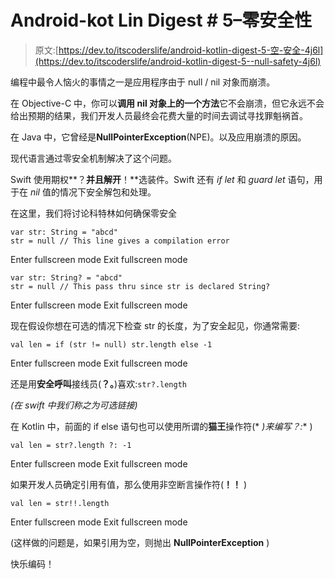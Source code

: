 # Android-kot Lin Digest # 5–零安全性

> 原文:[https://dev.to/itscoderslife/android-kotlin-digest-5-空-安全-4j6l](https://dev.to/itscoderslife/android-kotlin-digest-5--null-safety-4j6l)

编程中最令人恼火的事情之一是应用程序由于 null / nil 对象而崩溃。

在 Objective-C 中，你可以**调用 nil 对象上的一个方法**它不会崩溃，但它永远不会给出预期的结果，我们开发人员最终会花费大量的时间去调试寻找罪魁祸首。

在 Java 中，它曾经是**NullPointerException**(NPE)。以及应用崩溃的原因。

现代语言通过零安全机制解决了这个问题。

Swift 使用期权**？**并且解开**！**选装件。Swift 还有 *if let* 和 *guard let* 语句，用于在 *nil* 值的情况下安全解包和处理。

在这里，我们将讨论科特林如何确保零安全

```
var str: String = "abcd"
str = null // This line gives a compilation error 
```

Enter fullscreen mode Exit fullscreen mode

```
var str: String? = "abcd"
str = null // This pass thru since str is declared String? 
```

Enter fullscreen mode Exit fullscreen mode

现在假设你想在可选的情况下检查 str 的长度，为了安全起见，你通常需要:

```
val len = if (str != null) str.length else -1 
```

Enter fullscreen mode Exit fullscreen mode

还是用**安全呼叫**接线员(**？。**)喜欢:`str?.length`

*(在 swift 中我们称之为可选链接)*

在 Kotlin 中，前面的 if else 语句也可以使用所谓的**猫王**操作符(* *)来编写？:** )

```
val len = str?.length ?: -1 
```

Enter fullscreen mode Exit fullscreen mode

如果开发人员确定引用有值，那么使用非空断言操作符(**！！** )

```
val len = str!!.length 
```

Enter fullscreen mode Exit fullscreen mode

(这样做的问题是，如果引用为空，则抛出 **NullPointerException** )

快乐编码！